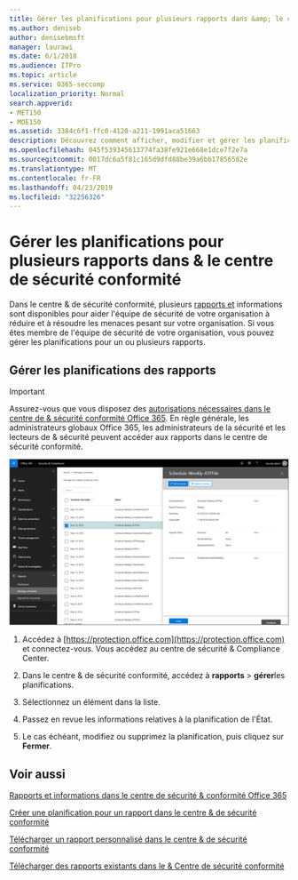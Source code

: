 ```yaml
---
title: Gérer les planifications pour plusieurs rapports dans &amp; le centre de sécurité conformité
ms.author: deniseb
author: denisebmsft
manager: laurawi
ms.date: 6/1/2018
ms.audience: ITPro
ms.topic: article
ms.service: O365-seccomp
localization_priority: Normal
search.appverid:
- MET150
- MOE150
ms.assetid: 3384c6f1-ffc0-4120-a211-1991aca51663
description: Découvrez comment afficher, modifier et gérer les planifications des rapports dans le centre &amp; de sécurité et de conformité.
ms.openlocfilehash: 045f539345613774fa38fe921e668e1dce7f2e7a
ms.sourcegitcommit: 0017dc6a5f81c165d9dfd88be39a6bb17856582e
ms.translationtype: MT
ms.contentlocale: fr-FR
ms.lasthandoff: 04/23/2019
ms.locfileid: "32256326"
---
```

# <a name="manage-schedules-for-multiple-reports-in-the-security-amp-compliance-center"></a>Gérer les planifications pour plusieurs rapports dans &amp; le centre de sécurité conformité

Dans le centre &amp; de sécurité conformité, plusieurs [rapports et](reports-and-insights-in-security-and-compliance.md) informations sont disponibles pour aider l'équipe de sécurité de votre organisation à réduire et à résoudre les menaces pesant sur votre organisation. Si vous êtes membre de l'équipe de sécurité de votre organisation, vous pouvez gérer les planifications pour un ou plusieurs rapports. 
  
## <a name="manage-schedules-for-reports"></a>Gérer les planifications des rapports

> [!IMPORTANT]
> Assurez-vous que vous disposez des [autorisations nécessaires dans le centre de &amp; sécurité conformité Office 365](permissions-in-the-security-and-compliance-center.md). En règle générale, les administrateurs globaux Office 365, les administrateurs de la sécurité et les lecteurs de &amp; sécurité peuvent accéder aux rapports dans le centre de sécurité conformité. 
  
![Dans le centre &amp; de sécurité conformité, choisissez \> rapports gérer les planifications](media/efa5e2f9-bf73-4f85-acea-f1ca7e2bca5e.png)

1. Accédez à [https://protection.office.com](https://protection.office.com) et connectez-vous. Vous accédez au centre de sécurité & Compliance Center.

2. Dans le centre &amp; de sécurité conformité, accédez à **rapports** \> **gérer**les planifications.
    
3. Sélectionnez un élément dans la liste.
    
4. Passez en revue les informations relatives à la planification de l'État.
    
5. Le cas échéant, modifiez ou supprimez la planification, puis cliquez sur **Fermer**.
    
## <a name="related-topics"></a>Voir aussi

[Rapports et informations dans le centre de sécurité &amp; conformité Office 365](reports-and-insights-in-security-and-compliance.md)
  
[Créer une planification pour un rapport dans le centre &amp; de sécurité conformité](create-a-schedule-for-a-report.md)
  
[Télécharger un rapport personnalisé dans le centre &amp; de sécurité conformité](set-up-and-download-a-custom-report.md)
  
[Télécharger des rapports existants dans le &amp; Centre de sécurité conformité](download-existing-reports.md)
  

